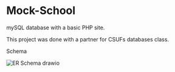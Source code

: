 # Mock-School
mySQL database with a basic PHP site.

This project was done with a partner for CSUFs databases class.

Schema

![ER Schema drawio](https://user-images.githubusercontent.com/70081309/210119608-34cffb78-234a-4aba-92a3-6917a63010b3.png)
